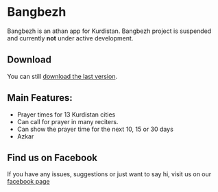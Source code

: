 # Bangbezh
Bangbezh is an athan app for Kurdistan. Bangbezh project is suspended and currently **not** under active development.

## Download
You can still [download the last version](https://github.com/encrypt0r/bangbezh-website/releases/download/v3.1/Bangbezh_Installer_3.1.exe).
## Main Features:
+ Prayer times for 13 Kurdistan cities
+ Can call for prayer in many reciters.
+ Can show the prayer time for the next 10, 15 or 30 days
+ Azkar

## Find us on Facebook

If you have any issues, suggestions or just want to say hi, visit us on our [facebook page](https://www.facebook.com/bangbezh)
